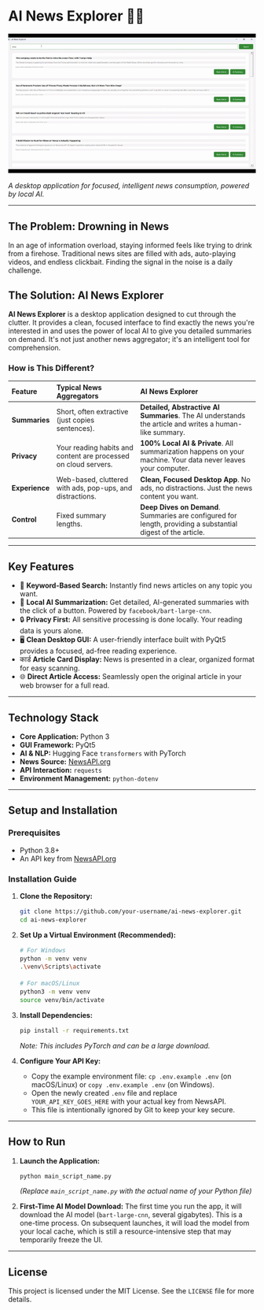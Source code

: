 # AI News Explorer 📰✨

![AI News Explorer Demo](assets/AI-ezgif.com-video-to-gif.gif)

*A desktop application for focused, intelligent news consumption, powered by local AI.*

---

## The Problem: Drowning in News

In an age of information overload, staying informed feels like trying to drink from a firehose. Traditional news sites are filled with ads, auto-playing videos, and endless clickbait. Finding the signal in the noise is a daily challenge.

## The Solution: AI News Explorer

**AI News Explorer** is a desktop application designed to cut through the clutter. It provides a clean, focused interface to find exactly the news you're interested in and uses the power of local AI to give you detailed summaries on demand. It's not just another news aggregator; it's an intelligent tool for comprehension.

### **How is This Different?**

| Feature | Typical News Aggregators | **AI News Explorer** |
| :--- | :--- | :--- |
| **Summaries** | Short, often extractive (just copies sentences). | **Detailed, Abstractive AI Summaries**. The AI understands the article and writes a human-like summary. |
| **Privacy** | Your reading habits and content are processed on cloud servers. | **100% Local AI & Private**. All summarization happens on your machine. Your data never leaves your computer. |
| **Experience** | Web-based, cluttered with ads, pop-ups, and distractions. | **Clean, Focused Desktop App**. No ads, no distractions. Just the news content you want. |
| **Control** | Fixed summary lengths. | **Deep Dives on Demand**. Summaries are configured for length, providing a substantial digest of the article. |

---

## Key Features

- 🎯 **Keyword-Based Search:** Instantly find news articles on any topic you want.
- 🤖 **Local AI Summarization:** Get detailed, AI-generated summaries with the click of a button. Powered by `facebook/bart-large-cnn`.
- 🔒 **Privacy First:** All sensitive processing is done locally. Your reading data is yours alone.
- 🖥️ **Clean Desktop GUI:** A user-friendly interface built with PyQt5 provides a focused, ad-free reading experience.
-  कार्ड **Article Card Display:** News is presented in a clear, organized format for easy scanning.
- 🌐 **Direct Article Access:** Seamlessly open the original article in your web browser for a full read.

---

## Technology Stack

- **Core Application:** Python 3
- **GUI Framework:** PyQt5
- **AI & NLP:** Hugging Face `transformers` with PyTorch
- **News Source:** [NewsAPI.org](https://newsapi.org/)
- **API Interaction:** `requests`
- **Environment Management:** `python-dotenv`

---

## Setup and Installation

### Prerequisites

- Python 3.8+
- An API key from [NewsAPI.org](https://newsapi.org/)

### Installation Guide

1.  **Clone the Repository:**
    ```bash
    git clone https://github.com/your-username/ai-news-explorer.git
    cd ai-news-explorer
    ```

2.  **Set Up a Virtual Environment (Recommended):**
    ```bash
    # For Windows
    python -m venv venv
    .\venv\Scripts\activate

    # For macOS/Linux
    python3 -m venv venv
    source venv/bin/activate
    ```

3.  **Install Dependencies:**
    ```bash
    pip install -r requirements.txt
    ```
    *Note: This includes PyTorch and can be a large download.*

4.  **Configure Your API Key:**
    -   Copy the example environment file: `cp .env.example .env` (on macOS/Linux) or `copy .env.example .env` (on Windows).
    -   Open the newly created `.env` file and replace `YOUR_API_KEY_GOES_HERE` with your actual key from NewsAPI.
    -   This file is intentionally ignored by Git to keep your key secure.

---

## How to Run

1.  **Launch the Application:**
    ```bash
    python main_script_name.py 
    ```
    *(Replace `main_script_name.py` with the actual name of your Python file)*

2.  **First-Time AI Model Download:**
    The first time you run the app, it will download the AI model (`bart-large-cnn`, several gigabytes). This is a one-time process. On subsequent launches, it will load the model from your local cache, which is still a resource-intensive step that may temporarily freeze the UI.

---

## License

This project is licensed under the MIT License. See the `LICENSE` file for more details.
